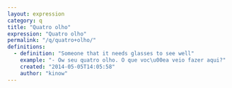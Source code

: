 ```yaml
---
layout: expression
category: q
title: "Quatro olho"
expression: "Quatro olho"
permalink: "/q/quatro+olho/"
definitions:
  - definition: "Someone that it needs glasses to see well"
    example: "- Ow seu quatro olho. O que voc\u00ea veio fazer aqui?"
    created: "2014-05-05T14:05:58"
    author: "kinow"
---
```


